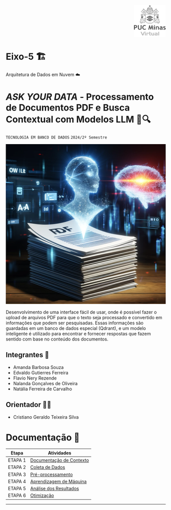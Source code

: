 <div align="right">
  <img src="ask_your_data/assets/images/logo_puc.png" alt="Descrição da Imagem"  width="100" height="100">
</div>

# Eixo-5 🏗️
Arquitetura de Dados em Nuvem ☁️

# _ASK YOUR DATA_ - Processamento de Documentos PDF e Busca Contextual com Modelos LLM 📄🔍
`TECNOLOGIA EM BANCO DE DADOS` `2024/2º Semestre`

![image](/ask_your_data/assets/images/imagem.webp)

Desenvolvimento de uma interface fácil de usar, onde é possível fazer o upload de arquivos PDF para que o texto seja processado e convertido em informações que podem ser pesquisadas. Essas informações são guardadas em um banco de dados especial (Qdrant), e um modelo inteligente é utilizado para encontrar e fornecer respostas que fazem sentido com base no conteúdo dos documentos.

## Integrantes 👥
* Amanda Barbosa Souza
* Edvaldo Gutierres Ferreira
* Flavio Nery Rezende
* Nalanda Gonçalves de Oliveira
* Natália Ferreira de Carvalho

## Orientador 👨‍🏫
* Cristiano Geraldo Teixeira Silva

# Documentação 📑

| Etapa         | Atividades |
|  :----:   | ----------- |
| ETAPA 1        |[Documentação de Contexto](/ask_your_data/docs/documentacao_contexto.md) |
| ETAPA 2        |[Coleta de Dados](projeto/coleta_dados.md) |
| ETAPA 3        |[Pré-processamento](projeto/pre_processamento.md) |
| ETAPA 4        |[Aprendizagem de Máquina](projeto/aprendizado_maquina_rev.md)|
| ETAPA 5        |[Análise dos Resultados](projeto/analise_resultados.md) |
| ETAPA 6        |[Otimização](projeto/Otimizacao.md) |

---
